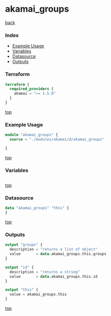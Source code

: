# akamai_groups

[back](../akamai.md)

### Index

- [Example Usage](#example-usage)
- [Variables](#variables)
- [Datasource](#datasource)
- [Outputs](#outputs)

### Terraform

```terraform
terraform {
  required_providers {
    akamai = ">= 1.5.0"
  }
}
```

[top](#index)

### Example Usage

```terraform
module "akamai_groups" {
  source = "./modules/akamai/d/akamai_groups"

}
```

[top](#index)

### Variables

```terraform
```

[top](#index)

### Datasource

```terraform
data "akamai_groups" "this" {
}
```

[top](#index)

### Outputs

```terraform
output "groups" {
  description = "returns a list of object"
  value       = data.akamai_groups.this.groups
}

output "id" {
  description = "returns a string"
  value       = data.akamai_groups.this.id
}

output "this" {
  value = akamai_groups.this
}
```

[top](#index)